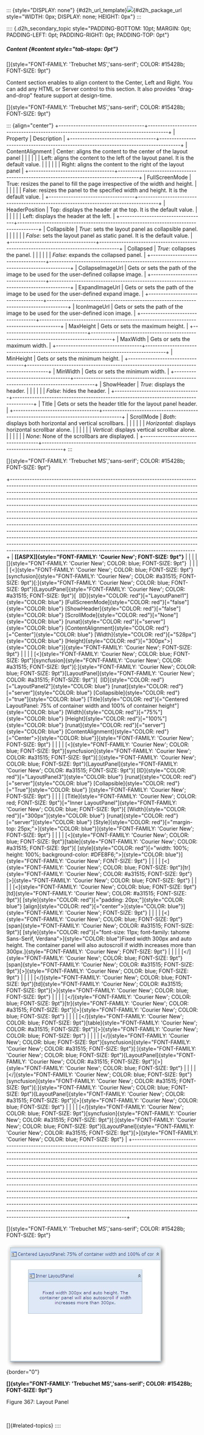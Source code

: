 ::: {style="DISPLAY: none"}
[](ms-xhelp:///?Id=d2h_url_template){#d2h_url_template}![](!package_url!){#d2h_package_url style="WIDTH: 0px; DISPLAY: none; HEIGHT: 0px"}
:::

:::: {.d2h_secondary_topic style="PADDING-BOTTOM: 10pt; MARGIN: 0pt; PADDING-LEFT: 0pt; PADDING-RIGHT: 0pt; PADDING-TOP: 0pt"}
##### Content {#content style="tab-stops: 0pt"}

[]{style="FONT-FAMILY: 'Trebuchet MS','sans-serif'; COLOR: #15428b; FONT-SIZE: 9pt"} 

Content section enables to align content to the Center, Left and Right. You can add any HTML or Server control to this section. It also provides \"drag-and-drop\" feature support at design-time.

[]{style="FONT-FAMILY: 'Trebuchet MS','sans-serif'; COLOR: #15428b; FONT-SIZE: 9pt"} 

::: {align="center"}
+-----------------------------------+--------------------------------------------------------------------------------------+
| Property                          | Description                                                                          |
+-----------------------------------+--------------------------------------------------------------------------------------+
| ContentAlignment                  | Center: aligns the content to the center of the layout panel                         |
|                                   |                                                                                      |
|                                   | Left: aligns the content to the left of the layout panel. It is the default value.   |
|                                   |                                                                                      |
|                                   | Right: aligns the content to the right of the layout panel                           |
+-----------------------------------+--------------------------------------------------------------------------------------+
| FullScreenMode                    | True: resizes the panel to fill the page irrespective of the width and height.       |
|                                   |                                                                                      |
|                                   | False: resizes the panel to the specified width and height. It is the default value. |
+-----------------------------------+--------------------------------------------------------------------------------------+
| HeaderPosition                    | Top: displays the header at the top. It is the default value.                        |
|                                   |                                                                                      |
|                                   | Left: displays the header at the left.                                               |
+-----------------------------------+--------------------------------------------------------------------------------------+
| Collapsible                       | *True*: sets the layout panel as collapsible panel.                                  |
|                                   |                                                                                      |
|                                   | *False*: sets the layout panel as static panel. It is the default value.             |
+-----------------------------------+--------------------------------------------------------------------------------------+
| Collapsed                         | *True*: collapses the panel.                                                         |
|                                   |                                                                                      |
|                                   | *False*: expands the collapsed panel.                                                |
+-----------------------------------+--------------------------------------------------------------------------------------+
| CollapseImageUrl                  | Gets or sets the path of the image to be used for the user-defined collapse image.   |
+-----------------------------------+--------------------------------------------------------------------------------------+
| ExpandImageUrl                    | Gets or sets the path of the image to be used for the user-defined expand image.     |
+-----------------------------------+--------------------------------------------------------------------------------------+
| IconImageUrl                      | Gets or sets the path of the image to be used for the user-defined icon image.       |
+-----------------------------------+--------------------------------------------------------------------------------------+
| MaxHeight                         | Gets or sets the maximum height.                                                     |
+-----------------------------------+--------------------------------------------------------------------------------------+
| MaxWidth                          | Gets or sets the maximum width.                                                      |
+-----------------------------------+--------------------------------------------------------------------------------------+
| MinHeight                         | Gets or sets the minimum height.                                                     |
+-----------------------------------+--------------------------------------------------------------------------------------+
| MinWidth                          | Gets or sets the minimum width.                                                      |
+-----------------------------------+--------------------------------------------------------------------------------------+
| ShowHeader                        | *True*: displays the header.                                                         |
|                                   |                                                                                      |
|                                   | *False*: hides the header.                                                           |
+-----------------------------------+--------------------------------------------------------------------------------------+
| Title                             | Gets or sets the header title for the layout panel header.                           |
+-----------------------------------+--------------------------------------------------------------------------------------+
| ScrollMode                        | *Both*: displays both horizontal and vertical scrollbars.                            |
|                                   |                                                                                      |
|                                   | *Horizontal*: displays horizontal scrollbar alone.                                   |
|                                   |                                                                                      |
|                                   | *Vertical*: displays vertical scrollbar alone.                                       |
|                                   |                                                                                      |
|                                   | *None*: None of the scrollbars are displayed.                                        |
+-----------------------------------+--------------------------------------------------------------------------------------+
:::

[]{style="FONT-FAMILY: 'Trebuchet MS','sans-serif'; COLOR: #15428b; FONT-SIZE: 9pt"} 

+---------------------------------------------------------------------------------------------------------------------------------------------------------------------------------------------------------------------------------------------------------------------------------------------------------------------------------------------------------------------------------------------------------------------------------------------------------------------------------------------------------------------------------------------------------------------------------------------------------------------------------------------------------------------------------------------------------------------------------------------------------------------------------------------------------------------------------------------------------------------------------------------------------------------------------------------------------------------+
| **[\[ASPX\]]{style="FONT-FAMILY: 'Courier New'; FONT-SIZE: 9pt"}**                                                                                                                                                                                                                                                                                                                                                                                                                                                                                                                                                                                                                                                                                                                                                                                                                                                                                                  |
|                                                                                                                                                                                                                                                                                                                                                                                                                                                                                                                                                                                                                                                                                                                                                                                                                                                                                                                                                                     |
| []{style="FONT-FAMILY: 'Courier New'; COLOR: blue; FONT-SIZE: 9pt"}                                                                                                                                                                                                                                                                                                                                                                                                                                                                                                                                                                                                                                                                                                                                                                                                                                                                                                 |
|                                                                                                                                                                                                                                                                                                                                                                                                                                                                                                                                                                                                                                                                                                                                                                                                                                                                                                                                                                     |
| [\<]{style="FONT-FAMILY: 'Courier New'; COLOR: blue; FONT-SIZE: 9pt"}[syncfusion]{style="FONT-FAMILY: 'Courier New'; COLOR: #a31515; FONT-SIZE: 9pt"}[:]{style="FONT-FAMILY: 'Courier New'; COLOR: blue; FONT-SIZE: 9pt"}[LayoutPanel]{style="FONT-FAMILY: 'Courier New'; COLOR: #a31515; FONT-SIZE: 9pt"}[  [ID]{style="COLOR: red"}[=\"LayoutPanel1\"]{style="COLOR: blue"} [FullScreenMode]{style="COLOR: red"}[=\"false\"]{style="COLOR: blue"} [ShowHeader]{style="COLOR: red"}[=\"false\"]{style="COLOR: blue"} [ScrollMode]{style="COLOR: red"}[=\"None\"]{style="COLOR: blue"} [runat]{style="COLOR: red"}[=\"server\"]{style="COLOR: blue"} [ContentAlignment]{style="COLOR: red"}[=\"Center\"]{style="COLOR: blue"} [Width]{style="COLOR: red"}[=\"528px\"]{style="COLOR: blue"} [Height]{style="COLOR: red"}[=\"300px\"\>]{style="COLOR: blue"}]{style="FONT-FAMILY: 'Courier New'; FONT-SIZE: 9pt"}                                                     |
|                                                                                                                                                                                                                                                                                                                                                                                                                                                                                                                                                                                                                                                                                                                                                                                                                                                                                                                                                                     |
| [\<]{style="FONT-FAMILY: 'Courier New'; COLOR: blue; FONT-SIZE: 9pt"}[syncfusion]{style="FONT-FAMILY: 'Courier New'; COLOR: #a31515; FONT-SIZE: 9pt"}[:]{style="FONT-FAMILY: 'Courier New'; COLOR: blue; FONT-SIZE: 9pt"}[LayoutPanel]{style="FONT-FAMILY: 'Courier New'; COLOR: #a31515; FONT-SIZE: 9pt"}[  [ID]{style="COLOR: red"}[=\"LayoutPanel2\"]{style="COLOR: blue"} [runat]{style="COLOR: red"}[=\"server\"]{style="COLOR: blue"} [Collapsible]{style="COLOR: red"}[=\"true"]{style="COLOR: blue"} [Title]{style="COLOR: red"}[=\"Centered LayoutPanel: 75% of container width and 100% of container height\"]{style="COLOR: blue"} [Width]{style="COLOR: red"}[=\"75%\"]{style="COLOR: blue"} [Height]{style="COLOR: red"}[=\"100%\"]{style="COLOR: blue"} [runat]{style="COLOR: red"}[=\"server\"]{style="COLOR: blue"} [ContentAlignment]{style="COLOR: red"}[=\"Center\"\>]{style="COLOR: blue"}]{style="FONT-FAMILY: 'Courier New'; FONT-SIZE: 9pt"} |
|                                                                                                                                                                                                                                                                                                                                                                                                                                                                                                                                                                                                                                                                                                                                                                                                                                                                                                                                                                     |
| [\<]{style="FONT-FAMILY: 'Courier New'; COLOR: blue; FONT-SIZE: 9pt"}[syncfusion]{style="FONT-FAMILY: 'Courier New'; COLOR: #a31515; FONT-SIZE: 9pt"}[:]{style="FONT-FAMILY: 'Courier New'; COLOR: blue; FONT-SIZE: 9pt"}[LayoutPanel]{style="FONT-FAMILY: 'Courier New'; COLOR: #a31515; FONT-SIZE: 9pt"}[ [ID]{style="COLOR: red"}[=\"LayoutPanel3\"]{style="COLOR: blue"} [runat]{style="COLOR: red"}[=\"server\"]{style="COLOR: blue"} [Collapsible]{style="COLOR: red"}[=\"True\"]{style="COLOR: blue"} ]{style="FONT-FAMILY: 'Courier New'; FONT-SIZE: 9pt"}                                                                                                                                                                                                                                                                                                                                                                                                  |
|                                                                                                                                                                                                                                                                                                                                                                                                                                                                                                                                                                                                                                                                                                                                                                                                                                                                                                                                                                     |
| [Title]{style="FONT-FAMILY: 'Courier New'; COLOR: red; FONT-SIZE: 9pt"}[=\"Inner LayoutPanel\"]{style="FONT-FAMILY: 'Courier New'; COLOR: blue; FONT-SIZE: 9pt"}[ [Width]{style="COLOR: red"}[=\"300px\"]{style="COLOR: blue"} [runat]{style="COLOR: red"}[=\"server\"]{style="COLOR: blue"} [Style]{style="COLOR: red"}[=\"margin-top: 25px;\"\>]{style="COLOR: blue"}]{style="FONT-FAMILY: 'Courier New'; FONT-SIZE: 9pt"}                                                                                                                                                                                                                                                                                                                                                                                                                                                                                                                                        |
|                                                                                                                                                                                                                                                                                                                                                                                                                                                                                                                                                                                                                                                                                                                                                                                                                                                                                                                                                                     |
| [\<]{style="FONT-FAMILY: 'Courier New'; COLOR: blue; FONT-SIZE: 9pt"}[table]{style="FONT-FAMILY: 'Courier New'; COLOR: #a31515; FONT-SIZE: 9pt"}[ [style]{style="COLOR: red"}[=\"width: 100%; height: 100%; background-color: #DFE8F6;\"\>]{style="COLOR: blue"}]{style="FONT-FAMILY: 'Courier New'; FONT-SIZE: 9pt"}                                                                                                                                                                                                                                                                                                                                                                                                                                                                                                                                                                                                                                               |
|                                                                                                                                                                                                                                                                                                                                                                                                                                                                                                                                                                                                                                                                                                                                                                                                                                                                                                                                                                     |
| [\<]{style="FONT-FAMILY: 'Courier New'; COLOR: blue; FONT-SIZE: 9pt"}[tr]{style="FONT-FAMILY: 'Courier New'; COLOR: #a31515; FONT-SIZE: 9pt"}[\>]{style="FONT-FAMILY: 'Courier New'; COLOR: blue; FONT-SIZE: 9pt"}                                                                                                                                                                                                                                                                                                                                                                                                                                                                                                                                                                                                                                                                                                                                                  |
|                                                                                                                                                                                                                                                                                                                                                                                                                                                                                                                                                                                                                                                                                                                                                                                                                                                                                                                                                                     |
| [\<]{style="FONT-FAMILY: 'Courier New'; COLOR: blue; FONT-SIZE: 9pt"}[td]{style="FONT-FAMILY: 'Courier New'; COLOR: #a31515; FONT-SIZE: 9pt"}[ [style]{style="COLOR: red"}[=\"padding: 20px;\"]{style="COLOR: blue"} [align]{style="COLOR: red"}[=\"center\"\>]{style="COLOR: blue"}]{style="FONT-FAMILY: 'Courier New'; FONT-SIZE: 9pt"}                                                                                                                                                                                                                                                                                                                                                                                                                                                                                                                                                                                                                           |
|                                                                                                                                                                                                                                                                                                                                                                                                                                                                                                                                                                                                                                                                                                                                                                                                                                                                                                                                                                     |
| [\<]{style="FONT-FAMILY: 'Courier New'; COLOR: blue; FONT-SIZE: 9pt"}[span]{style="FONT-FAMILY: 'Courier New'; COLOR: #a31515; FONT-SIZE: 9pt"}[ [style]{style="COLOR: red"}[=\"font-size: 11px; font-family: tahome Sans-Serif, Verdana\"\>]{style="COLOR: blue"}Fixed width 300px and auto height. The container panel will also autoscroll if width increases more than 300px.]{style="FONT-FAMILY: 'Courier New'; FONT-SIZE: 9pt"}                                                                                                                                                                                                                                                                                                                                                                                                                                                                                                                              |
|                                                                                                                                                                                                                                                                                                                                                                                                                                                                                                                                                                                                                                                                                                                                                                                                                                                                                                                                                                     |
| [\</]{style="FONT-FAMILY: 'Courier New'; COLOR: blue; FONT-SIZE: 9pt"}[span]{style="FONT-FAMILY: 'Courier New'; COLOR: #a31515; FONT-SIZE: 9pt"}[\>]{style="FONT-FAMILY: 'Courier New'; COLOR: blue; FONT-SIZE: 9pt"}                                                                                                                                                                                                                                                                                                                                                                                                                                                                                                                                                                                                                                                                                                                                               |
|                                                                                                                                                                                                                                                                                                                                                                                                                                                                                                                                                                                                                                                                                                                                                                                                                                                                                                                                                                     |
| [\</]{style="FONT-FAMILY: 'Courier New'; COLOR: blue; FONT-SIZE: 9pt"}[td]{style="FONT-FAMILY: 'Courier New'; COLOR: #a31515; FONT-SIZE: 9pt"}[\>]{style="FONT-FAMILY: 'Courier New'; COLOR: blue; FONT-SIZE: 9pt"}                                                                                                                                                                                                                                                                                                                                                                                                                                                                                                                                                                                                                                                                                                                                                 |
|                                                                                                                                                                                                                                                                                                                                                                                                                                                                                                                                                                                                                                                                                                                                                                                                                                                                                                                                                                     |
| [\</]{style="FONT-FAMILY: 'Courier New'; COLOR: blue; FONT-SIZE: 9pt"}[tr]{style="FONT-FAMILY: 'Courier New'; COLOR: #a31515; FONT-SIZE: 9pt"}[\>]{style="FONT-FAMILY: 'Courier New'; COLOR: blue; FONT-SIZE: 9pt"}                                                                                                                                                                                                                                                                                                                                                                                                                                                                                                                                                                                                                                                                                                                                                 |
|                                                                                                                                                                                                                                                                                                                                                                                                                                                                                                                                                                                                                                                                                                                                                                                                                                                                                                                                                                     |
| [\</]{style="FONT-FAMILY: 'Courier New'; COLOR: blue; FONT-SIZE: 9pt"}[table]{style="FONT-FAMILY: 'Courier New'; COLOR: #a31515; FONT-SIZE: 9pt"}[\>]{style="FONT-FAMILY: 'Courier New'; COLOR: blue; FONT-SIZE: 9pt"}                                                                                                                                                                                                                                                                                                                                                                                                                                                                                                                                                                                                                                                                                                                                              |
|                                                                                                                                                                                                                                                                                                                                                                                                                                                                                                                                                                                                                                                                                                                                                                                                                                                                                                                                                                     |
| [\</]{style="FONT-FAMILY: 'Courier New'; COLOR: blue; FONT-SIZE: 9pt"}[syncfusion]{style="FONT-FAMILY: 'Courier New'; COLOR: #a31515; FONT-SIZE: 9pt"}[:]{style="FONT-FAMILY: 'Courier New'; COLOR: blue; FONT-SIZE: 9pt"}[LayoutPanel]{style="FONT-FAMILY: 'Courier New'; COLOR: #a31515; FONT-SIZE: 9pt"}[\>]{style="FONT-FAMILY: 'Courier New'; COLOR: blue; FONT-SIZE: 9pt"}                                                                                                                                                                                                                                                                                                                                                                                                                                                                                                                                                                                    |
|                                                                                                                                                                                                                                                                                                                                                                                                                                                                                                                                                                                                                                                                                                                                                                                                                                                                                                                                                                     |
| [\</]{style="FONT-FAMILY: 'Courier New'; COLOR: blue; FONT-SIZE: 9pt"}[syncfusion]{style="FONT-FAMILY: 'Courier New'; COLOR: #a31515; FONT-SIZE: 9pt"}[:]{style="FONT-FAMILY: 'Courier New'; COLOR: blue; FONT-SIZE: 9pt"}[LayoutPanel]{style="FONT-FAMILY: 'Courier New'; COLOR: #a31515; FONT-SIZE: 9pt"}[\>]{style="FONT-FAMILY: 'Courier New'; COLOR: blue; FONT-SIZE: 9pt"}                                                                                                                                                                                                                                                                                                                                                                                                                                                                                                                                                                                    |
|                                                                                                                                                                                                                                                                                                                                                                                                                                                                                                                                                                                                                                                                                                                                                                                                                                                                                                                                                                     |
| [\</]{style="FONT-FAMILY: 'Courier New'; COLOR: blue; FONT-SIZE: 9pt"}[syncfusion]{style="FONT-FAMILY: 'Courier New'; COLOR: #a31515; FONT-SIZE: 9pt"}[:]{style="FONT-FAMILY: 'Courier New'; COLOR: blue; FONT-SIZE: 9pt"}[LayoutPanel]{style="FONT-FAMILY: 'Courier New'; COLOR: #a31515; FONT-SIZE: 9pt"}[\>]{style="FONT-FAMILY: 'Courier New'; COLOR: blue; FONT-SIZE: 9pt"}                                                                                                                                                                                                                                                                                                                                                                                                                                                                                                                                                                                    |
+---------------------------------------------------------------------------------------------------------------------------------------------------------------------------------------------------------------------------------------------------------------------------------------------------------------------------------------------------------------------------------------------------------------------------------------------------------------------------------------------------------------------------------------------------------------------------------------------------------------------------------------------------------------------------------------------------------------------------------------------------------------------------------------------------------------------------------------------------------------------------------------------------------------------------------------------------------------------+

[]{style="FONT-FAMILY: 'Trebuchet MS','sans-serif'; COLOR: #15428b; FONT-SIZE: 9pt"} 

![](ImagesExt/image72_490.jpg){border="0"}

**[]{style="FONT-FAMILY: 'Trebuchet MS','sans-serif'; COLOR: #15428b; FONT-SIZE: 9pt"}** 

Figure 367: Layout Panel

 

[]{#related-topics}
::::

